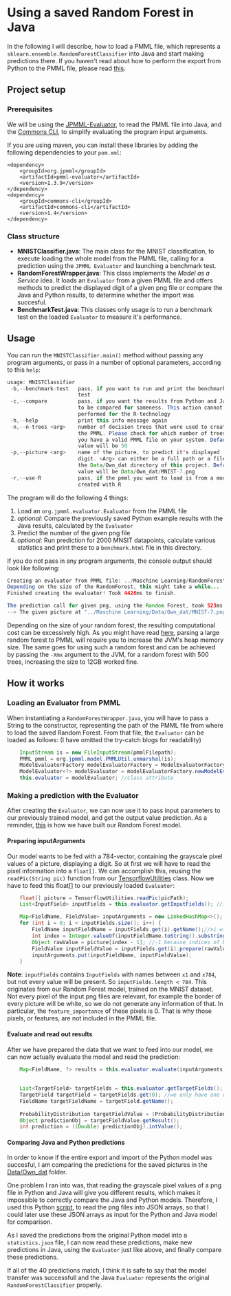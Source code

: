 # Using a saved Random Forest in Java
In the following I will describe, how to load a PMML file, which represents a `sklearn.ensemble.RandomForestClassifier` into Java and start making predictions there. If you haven't read about how to perform the export from Python to the PMML file, please read [this](https://github.com/Matleo/MLPython2Java/tree/develop/Maschine%20Learning/RandomForest/MaaS).
## Project setup
### Prerequisites
We will be using the [JPMML-Evaluator](https://github.com/jpmml/jpmml-evaluator), to read the PMML file into Java, and the [Commons CLI](http://commons.apache.org/proper/commons-cli/index.html), to simplify evaluating the program input arguments.

If you are using maven, you can install these libraries by adding the following dependencies to your `pom.xml`:
```maven
<dependency>
	<groupId>org.jpmml</groupId>
	<artifactId>pmml-evaluator</artifactId>
	<version>1.3.9</version>
</dependency>
<dependency>
	<groupId>commons-cli</groupId>
	<artifactId>commons-cli</artifactId>
	<version>1.4</version>
</dependency>
```

### Class structure

* **MNISTClassifier.java**:
The main class for the MNIST classification, to execute loading the whole model from the PMML file, calling for a prediction using the `JPMML Evaluator` and launching a benchmark test.
* **RandomForestWrapper.java**:
This class implements the *Model as a Service* idea. It loads an `Evaluator` from a given PMML file and offers methods to predict the displayed digit of a given png file or compare the Java and Python results, to determine whether the import was succesful.
* **BenchmarkTest.java**: This classes only usage is to run a benchmark test on the loaded `Evaluator` to measure it's performance.

## Usage
You can run the `MNISTClassifier.main()` method without passing any program arguments, or pass in a number of optional parameters, according to this `help`:
```java
usage: MNISTClassifier
 -b,--benchmark-test   pass, if you want to run and print the benchmark
                       test
 -c,--compare          pass, if you want the results from Python and Java
                       to be compared for sameness. This action cannot be
                       performed for the R-technology
 -h,--help             print this info message again
 -n,--n-trees <arg>    number of decision trees that were used to create
                       the PMML. Please check for which number of trees,
                       you have a valid PMML file on your system. Default
                       value will be 50
 -p,--picture <arg>    name of the picture, to predict it's displayed
                       digit. <Arg> can either be a full path or a file in
                       the Data/Own_dat directory of this project. Default
                       value will be Data/Own_dat/MNIST-7.png
 -r,--use-R            pass, if the pmml you want to load is from a model,
                       created with R
```

The program will do the following 4 things:
1. Load an `org.jpmml.evaluator.Evaluator` from the PMML file
2. *optional:* Compare the previously saved Python example results with the Java results, calculated by the `Evaluator`
3. Predict the number of the given png file
4. *optional:* Run prediction for 2000 MNSIT datapoints, calculate various statistics and print these to a `benchmark.html` file in this directory.

If you do not pass in any program arguments, the console output should look like following: 
```java
Creating an evaluator from PMML file: ../Maschine Learning/RandomForest/MaaS/export/RandomForestMNIST_50.pmml. 
Depending on the size of the RandomForest, this might take a while...
Finished creating the evaluator! Took 4428ms to finish.

The prediction call for given png, using the Random Forest, took 523ms. (reading the pixel information included)
--> The given picture at "../Maschine Learning/Data/Own_dat/MNIST-7.png" is probably a: 7
```

Depending on the size of your random forest, the resulting computational cost can be excessively high. As you might have read [here](https://github.com/IndustrialML/Python2Java/tree/master/Maschine%20Learning/RandomForest/MaaS#parsing-pmml), parsing a large random forest to PMML will require you to increase the JVM's heap memory size. The same goes for using such a random forest and can be achieved by passing the `-Xmx` argument to the JVM, for a random forest with 500 trees, increasing the size to 12GB worked fine.

## How it works
### Loading an Evaluator from PMML
When instantiating a `RandomForestWrapper.java`, you will have to pass a String to the constructor, representing the path of the PMML file from where to load the saved Random Forest. From that file, the `Evaluator` can be loaded as follows: (I have omitted the try-catch blogs for readability)
```java
	InputStream is = new FileInputStream(pmmlFilepath);
	PMML pmml = org.jpmml.model.PMMLUtil.unmarshal(is);
	ModelEvaluatorFactory modelEvaluatorFactory = ModelEvaluatorFactory.newInstance();
	ModelEvaluator<?> modelEvaluator = modelEvaluatorFactory.newModelEvaluator(pmml);
	this.evaluator = modelEvaluator; //class attribute
```

### Making a prediction with the Evaluator
After creating the `Evaluator`, we can now use it to pass input parameters to our previously trained model, and get the output value prediction. As a reminder, [this](https://github.com/Matleo/MLPython2Java/tree/develop/Maschine%20Learning/RandomForest/MaaS) is how we have built our Random Forest model.

#### Preparing inputArguments
Our model wants to be fed with a 784-vector, containing the grayscale pixel values of a picture, displaying a digit. So at first we will have to read the pixel information into a `float[]`. We can accomplish this, reusing the `readPic(String pic)` function from our [TensorflowUtilities](https://github.com/Matleo/MLPython2Java/blob/develop/MaschineLearning4J/src/main/java/NeuralNetwork/Tensorflow/MNIST/TensorflowUtilities.java) class. Now we have to feed this float[] to our previously loaded `Evaluator`:
```java
	float[] picture = TensorflowUtilities.readPic(picPath);
	List<InputField> inputFields = this.evaluator.getInputFields(); //inputFields are named x1-x784

	Map<FieldName, FieldValue> inputArguments = new LinkedHashMap<>();
	for (int i = 0; i < inputFields.size(); i++) {
		FieldName inputFieldName = inputFields.get(i).getName();//xi with i in int(1,784)
		int index = Integer.valueOf(inputFieldName.toString().substring(1)); //i in int(1,784)
		Object rawValue = picture[index - 1]; //-1 because indices of DataFields are in int(1,784) and array indices are in int(0,783)
		FieldValue inputFieldValue = inputFields.get(i).prepare(rawValue);
		inputArguments.put(inputFieldName, inputFieldValue);
	}
```
**Note**: `inputFields` contains `InputFields` with names between `x1` and `x784`, but not every value will be present. So `inputFields.length < 784`. This originates from our Random Forest model, trained on the MNIST dataset. Not every pixel of the input png files are relevant, for example the border of every picture will be white, so we do not generate any information of that. In particular, the `feature_importance` of these pixels is 0. That is why those pixels, or features, are not included in the PMML file.

#### Evaluate and read out results
After we have prepared the data that we want to feed into our model, we can now actually evaluate the model and read the prediction:
```java
	Map<FieldName, ?> results = this.evaluator.evaluate(inputArguments); #actually using the model
    
    
	List<TargetField> targetFields = this.evaluator.getTargetFields();
	TargetField targetField = targetFields.get(0); //we only have one output value
	FieldName targetFieldName = targetField.getName();
	
	ProbabilityDistribution targetFieldValue = (ProbabilityDistribution) results.get(targetFieldName);
	Object predictionObj = targetFieldValue.getResult();
	int prediction = ((Double) predictionObj).intValue();
```

#### Comparing Java and Python predictions
In order to know if the entire export and import of the Python model was succesful, I am comparing the predictions for the saved pictures in the [Data/Own_dat](https://github.com/Matleo/MLPython2Java/tree/develop/Maschine%20Learning/Data/Own_dat) folder. 

One problem I ran into was, that reading the grayscale pixel values of a png file in Python and Java will give you different results, which makes it impossible to correctly compare the Java and Python models. Therefore, I used this Python [script](https://github.com/Matleo/MLPython2Java/blob/develop/Maschine%20Learning/Data/Own_dat/saveJsons.py), to read the png files into JSON arrays, so that I could later use these JSON arrays as input for the Python and Java model for comparison. 

As I saved the predictions from the original Python model into a `statistics.json` file, I can now read these predictions, make new predictions in Java, using the `Evaluator` just like above, and finally compare these predictions.

If all of the 40 predictions match, I think it is safe to say that the model transfer was successfull and the Java `Evaluator` represents the original `RandomForestClassifier` properly.